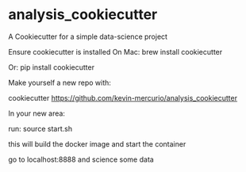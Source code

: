 # analysis_cookiecutter
A Cookiecutter for a simple data-science project

Ensure cookiecutter is installed
On Mac: brew install cookiecutter

Or: pip install cookiecutter

Make yourself a new repo with:

cookiecutter https://github.com/kevin-mercurio/analysis_cookiecutter

In your new area:

run: source start.sh

this will build the docker image and start the container

go to localhost:8888 and science some data
